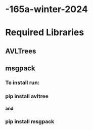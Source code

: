# -165a-winter-2024
# Required Libraries
## AVLTrees
## msgpack
### To install run:  
### pip install avltree
#### and 
### pip install msgpack
